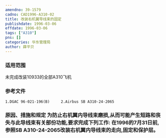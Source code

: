 ```yaml
---
amendno: 39-1579  
cadno: CAD1996-A310-02  
title: 改装右机翼导线束的固定  
publishdate: 1996-03-06  
effdate: 1996-03-06  
tags: ["A310"]  
pns: []  
categories: 华东管理局  
author: 薛平贝  
---
```

  
### 适用范围  
未完成改装10933的全部A310飞机  
  
<!--more-->  
### 参考文件  
    1.DGAC 96-021-196(B)     2.Airbus SB A310-24-2065  
  
### 原因、措施和规定     为防止右机翼内导线束磨损,从而可能产生短路和丧失与此导线束有关部份功能,要求完成下列工作:     在1996的7月31日前,参照SB A310-24-2065改装右机翼内导线束的走向,固定和保护层。  
